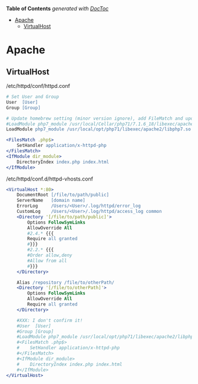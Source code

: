 <!-- START doctoc generated TOC please keep comment here to allow auto update -->
<!-- DON'T EDIT THIS SECTION, INSTEAD RE-RUN doctoc TO UPDATE -->
**Table of Contents**  *generated with [DocToc](https://github.com/thlorenz/doctoc)*

- [Apache](#apache)
  - [VirtualHost](#virtualhost)

<!-- END doctoc generated TOC please keep comment here to allow auto update -->

Apache
===

## VirtualHost

/etc/httpd/conf/httpd.conf
```apache
# Set User and Group
User  [User]
Group [Group]

# Update homebrew setting (minor version ignore), add FileMatch and update IfModule
#LoadModule php7_module /usr/local/Cellar/php71/7.1.6_18/libexec/apache2/libphp7.so
LoadModule php7_module /usr/local/opt/php71/libexec/apache2/libphp7.so

<FilesMatch .php$>
    SetHandler application/x-httpd-php
</FilesMatch>
<IfModule dir_module>
    DirectoryIndex index.php index.html
</IfModule>
```
/etc/httpd/conf.d/httpd-vhosts.conf
```apache
<VirtualHost *:80>
    DocumentRoot [/file/to/path/public]
    ServerName   [domain name]
    ErrorLog     /Users/<User>/.log/httpd/error_log
    CustomLog    /Users/<User>/.log/httpd/access_log common
    <Directory '[/file/to/path/public]'>
        Options FollowSymLinks
        AllowOverride All
        #2.4.* {{{
        Require all granted
        #}}}
        #2.2.* {{{
        #Order allow,deny
        #Allow from all
        #}}}
    </Directory>

    Alias /repository /file/to/otherPath/
    <Directory '[/file/to/otherPath]'>
        Options FollowSymLinks
        AllowOverride All
        Require all granted
    </Directory>

    #XXX: I don't confirm it!
    #User  [User]
    #Group [Group]
    #LoadModule php7_module /usr/local/opt/php71/libexec/apache2/libphp7.so
    #<FilesMatch .php$>
    #    SetHandler application/x-httpd-php
    #</FilesMatch>
    #<IfModule dir_module>
    #    DirectoryIndex index.php index.html
    #</IfModule>
</VirtualHost>
```

